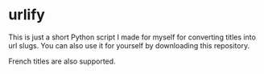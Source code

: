 # urlify
This is just a short Python script I made for myself for converting titles into url slugs. You can also use it for yourself by downloading this repository. 

French titles are also supported.
